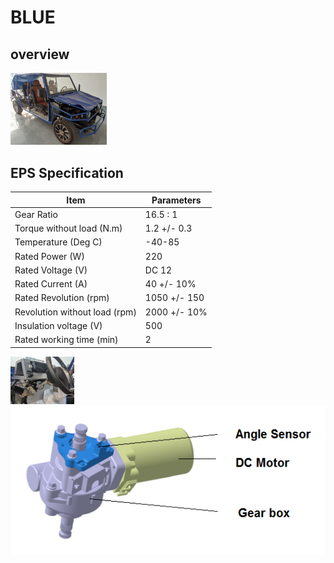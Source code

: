 # BLUE

## overview

<img src="pic/BLUE.jpg" style="zoom:15%">

## EPS Specification

| **Item**       | **Parameters** |
| -------------- | -------------- |
| Gear Ratio     | 16.5 : 1       |
| Torque without load (N.m) | 1.2 +/- 0.3    |
| Temperature (Deg C) | -40-85    |
| Rated Power (W) | 220            |
| Rated Voltage (V) | DC 12          |
| Rated Current (A) | 40 +/- 10%    |
| Rated Revolution (rpm) | 1050 +/- 150 |
| Revolution without load (rpm) | 2000 +/- 10% |
| Insulation voltage (V) | 500            |
| Rated working time (min) | 2 |

<img src="pic/Steering_Original_EPS.jpg" style="zoom:10%">

<img src="pic/EPS_original.png" style="zoom:100%">